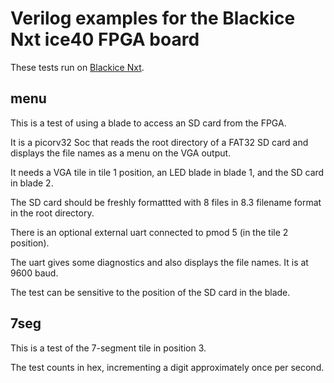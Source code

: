# Verilog examples for the Blackice Nxt ice40 FPGA board

These tests run on [Blackice Nxt](https://github.com/folknology/BlackIceNxt).

## menu

This is a test of using a blade to access an SD card from the FPGA.

It is a picorv32 Soc that reads the root directory of a FAT32 SD card and displays the file names as a menu on the VGA output.

It needs a VGA tile in tile 1 position, an LED blade in blade 1, and the SD card in blade 2.

The SD card should be freshly formattted with 8 files in 8.3 filename format in the root directory.

There is an optional external uart connected to pmod 5 (in the tile 2 position).

The uart gives some diagnostics and also displays the file names. It is at 9600 baud.

The test can be sensitive to the position of the SD card in the blade.

## 7seg

This is a test of the 7-segment tile in position 3.

The test counts in hex, incrementing a digit approximately once per second.
